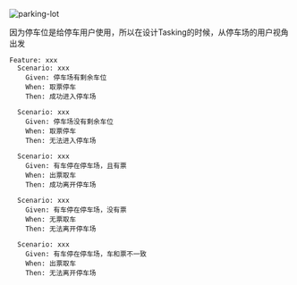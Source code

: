 ![parking-lot](https://user-images.githubusercontent.com/5471228/50380436-1c40fb00-06a2-11e9-8df8-9bd377878e39.gif)


因为停车位是给停车用户使用，所以在设计Tasking的时候，从停车场的用户视角出发

```gherkin
Feature: xxx 
  Scenario: xxx
    Given: 停车场有剩余车位
    When: 取票停车
    Then: 成功进入停车场
    
  Scenario: xxx
    Given: 停车场没有剩余车位
    When: 取票停车
    Then: 无法进入停车场
    
  Scenario: xxx
    Given: 有车停在停车场，且有票
    When: 出票取车
    Then: 成功离开停车场
    
  Scenario: xxx
    Given: 有车停在停车场，没有票
    When: 无票取车
    Then: 无法离开停车场
    
  Scenario: xxx
    Given: 有车停在停车场，车和票不一致
    When: 出票取车
    Then: 无法离开停车场  
```